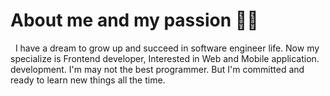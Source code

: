 # About me and my passion 👩‍💻

&nbsp;&nbsp;I have a dream to grow up and succeed in software engineer life. Now my specialize is Frontend developer, Interested in Web and Mobile application. development. I'm may not the best programmer. But I'm committed and ready to learn new things all the time.

